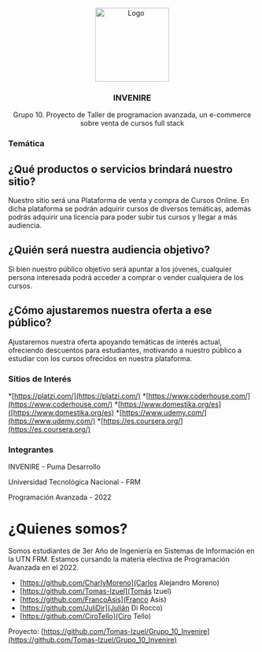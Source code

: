 <div id="top"></div>

<!-- PROJECT LOGO -->
<br />
<div align="center">
  <a href="https://github.com/Tomas-Izuel/Grupo_10_Invenire">
    <img src="https://files.slack.com/files-pri/T0404QMG65S-F0402RY20B1/dall__e_2022-08-30_10.19.03_-_owl_2d_logo_minimalist.png" alt="Logo" width="150" height="150">
  </a>

  <h3 align="center">INVENIRE</h3>

  <p align="center">
    Grupo 10. Proyecto de Taller de programacion avanzada, un e-commerce sobre venta de cursos full stack
  </p>
</div>

### Temática

## ¿Qué productos o servicios brindará nuestro sitio?
Nuestro sitio será una Plataforma de venta y compra de Cursos Online. En dicha plataforma se podrán adquirir cursos de diversos temáticas, además podrás adquirir una licencia para poder subir tus cursos y llegar a más audiencia. 

## ¿Quién será nuestra audiencia objetivo?
Si bien nuestro público objetivo será apuntar a los jóvenes, cualquier persona interesada podrá acceder a comprar o vender cualquiera de los cursos. 

## ¿Cómo ajustaremos nuestra oferta a ese público? 
Ajustaremos nuestra oferta apoyando temáticas de interés actual, ofreciendo descuentos para estudiantes, motivando a nuestro público a estudiar con los cursos ofrecidos en nuestra plataforma.


### Sitios de Interés

*[https://platzi.com/](https://platzi.com/)
*[https://www.coderhouse.com/](https://www.coderhouse.com/)
*[https://www.domestika.org/es]([https://www.domestika.org/es)
*[https://www.udemy.com/](https://www.udemy.com/)
*[https://es.coursera.org/](https://es.coursera.org/)


### Integrantes

INVENIRE - Puma Desarrollo

Universidad Tecnológica Nacional - FRM

Programación Avanzada - 2022

# ¿Quienes somos?
Somos estudiantes de 3er Año de Ingeniería en Sistemas de Información en la UTN FRM. Estamos cursando la materia electiva de Programación Avanzada en el 2022.

* [https://github.com/CharlyMoreno](Carlos Alejandro Moreno)
* [https://github.com/Tomas-Izuel](Tomás Izuel)
* [https://github.com/FrancoAsis](Franco Asis)
* [https://github.com/JuliDir](Julián Di Rocco)
* [https://github.com/CiroTello](Ciro Tello)

Proyecto: [https://github.com/Tomas-Izuel/Grupo_10_Invenire](https://github.com/Tomas-Izuel/Grupo_10_Invenire)



